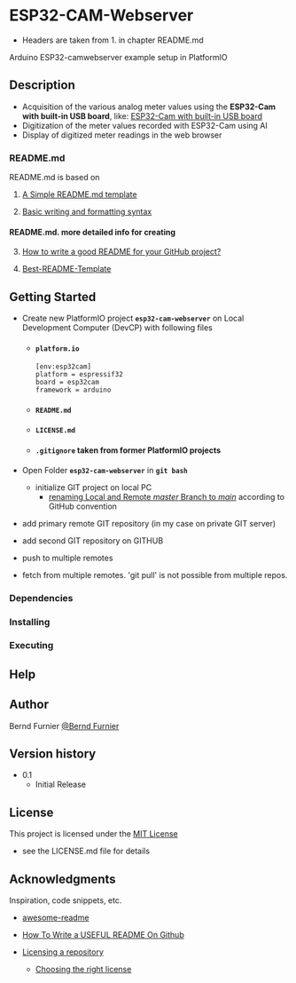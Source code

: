 # ESP32-CAM-Webserver 

* Headers are taken from 1. in chapter README.md

Arduino ESP32-camwebserver example setup in PlatformIO 

## Description

- Acquisition of the various analog meter values using the **ESP32-Cam with built-in USB board**, like: [ESP32-Cam with built-in USB board](https://mikroelectron.com/Product/ESP32-CAM-WITH-BUILT-IN-USB-BOARD/) 
- Digitization of the meter values recorded with ESP32-Cam using AI
- Display of digitized meter readings in the web browser

### README.md

README.md is based on
1. [A Simple README.md template](https://gist.github.com/DomPizzie/7a5ff55ffa9081f2de27c315f5018afc)

2. [Basic writing and formatting syntax](https://docs.github.com/en/get-started/writing-on-github/getting-started-with-writing-and-formatting-on-github/basic-writing-and-formatting-syntax)

#### README.md. more detailed info for creating

3. [How to write a good README for your GitHub project?](https://bulldogjob.com/readme/how-to-write-a-good-readme-for-your-github-project)

4. [Best-README-Template](https://github.com/othneildrew/Best-README-Template)

## Getting Started

- Create new PlatformIO project **`esp32-cam-webserver`** on Local Development Computer (DevCP) with following files
        
    -   #### **`platform.io`**
        ```
        [env:esp32cam]
        platform = espressif32
        board = esp32cam
        framework = arduino
        ```
    - #### **`README.md`**
    - #### **`LICENSE.md`**
    - #### **`.gitignore`** taken from former PlatformIO projects

- Open Folder **`esp32-cam-webserver`** in **`git bash`**
    -  initialize GIT project on local PC
        - [renaming Local and Remote *master* Branch to *main*](https://www.git-tower.com/learn/git/faq/git-rename-master-to-main/) according to GitHub convention
- add primary remote GIT repository (in my case on private GIT server)
- add second GIT repository on GITHUB
- push to multiple remotes
- fetch from multiple remotes. 'git pull' is not possible from multiple repos. 

### Dependencies

### Installing

### Executing 

## Help

## Author

Bernd Furnier
[@Bernd Furnier](https://www.fu-net.de/)

## Version history

- 0.1
    - Initial Release

## License

This project is licensed under the [MIT License](LICENSE.md)
 - see the LICENSE.md file for details

## Acknowledgments

Inspiration, code snippets, etc.
- [awesome-readme](https://github.com/matiassingers/awesome-readme)

- [ How To Write a USEFUL README On Github](https://www.youtube.com/watch?v=E6NO0rgFub4)

- [Licensing a repository](https://docs.github.com/en/repositories/managing-your-repositorys-settings-and-features/customizing-your-repository/licensing-a-repository
)
    - [Choosing the right license](https://choosealicense.com/)

